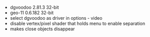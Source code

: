 - dgvoodoo 2.81.3 32-bit
- geo-11 0.6.182 32-bit
- select dgvoodoo as driver in options - video
- disable vertex/pixel shader that holds menu to enable separation
- makes close objects disappear